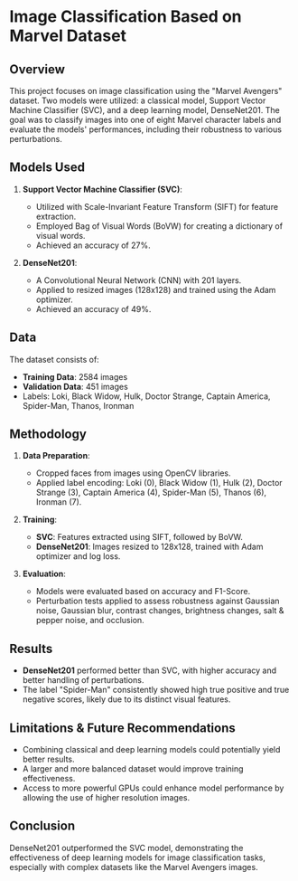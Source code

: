 # Image Classification Based on Marvel Dataset

## Overview
This project focuses on image classification using the "Marvel Avengers" dataset. Two models were utilized: a classical model, Support Vector Machine Classifier (SVC), and a deep learning model, DenseNet201. The goal was to classify images into one of eight Marvel character labels and evaluate the models' performances, including their robustness to various perturbations.

## Models Used
1. **Support Vector Machine Classifier (SVC)**:
   - Utilized with Scale-Invariant Feature Transform (SIFT) for feature extraction.
   - Employed Bag of Visual Words (BoVW) for creating a dictionary of visual words.
   - Achieved an accuracy of 27%.

2. **DenseNet201**:
   - A Convolutional Neural Network (CNN) with 201 layers.
   - Applied to resized images (128x128) and trained using the Adam optimizer.
   - Achieved an accuracy of 49%.

## Data
The dataset consists of:
- **Training Data**: 2584 images
- **Validation Data**: 451 images
- Labels: Loki, Black Widow, Hulk, Doctor Strange, Captain America, Spider-Man, Thanos, Ironman

## Methodology
1. **Data Preparation**:
   - Cropped faces from images using OpenCV libraries.
   - Applied label encoding: Loki (0), Black Widow (1), Hulk (2), Doctor Strange (3), Captain America (4), Spider-Man (5), Thanos (6), Ironman (7).

2. **Training**:
   - **SVC**: Features extracted using SIFT, followed by BoVW.
   - **DenseNet201**: Images resized to 128x128, trained with Adam optimizer and log loss.

3. **Evaluation**:
   - Models were evaluated based on accuracy and F1-Score.
   - Perturbation tests applied to assess robustness against Gaussian noise, Gaussian blur, contrast changes, brightness changes, salt & pepper noise, and occlusion.

## Results
- **DenseNet201** performed better than SVC, with higher accuracy and better handling of perturbations.
- The label "Spider-Man" consistently showed high true positive and true negative scores, likely due to its distinct visual features.

## Limitations & Future Recommendations
- Combining classical and deep learning models could potentially yield better results.
- A larger and more balanced dataset would improve training effectiveness.
- Access to more powerful GPUs could enhance model performance by allowing the use of higher resolution images.

## Conclusion
DenseNet201 outperformed the SVC model, demonstrating the effectiveness of deep learning models for image classification tasks, especially with complex datasets like the Marvel Avengers images.


